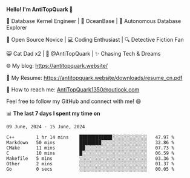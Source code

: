 
**Hello! I'm AntiTopQuark 👋**

🔧 Database Kernel Engineer | 🌊 OceanBase | 🤖 Autonomous Database Explorer

🌱 Open Source Novice | 💻 Coding Enthusiast | 🔍 Detective Fiction Fan

😸 Cat Dad x2 | 🎉 @AntiTopQuark | ✨ Chasing Tech & Dreams

🌐 My blog: https://antitopquark.website/

📄 My Resume: https://antitopquark.website/downloads/resume_cn.pdf

📧 How to reach me: AntiTopQuark1350@outlook.com

Feel free to follow my GitHub and connect with me! 😄

📊 **The last 7 days I spent my time on** 

<!--START_SECTION:waka-->
```text
09 June, 2024 - 15 June, 2024

C++        1 hr 14 mins    ████████████░░░░░░░░░░░░░   47.97 % 
Markdown   50 mins         ████████░░░░░░░░░░░░░░░░░   32.86 % 
CMake      11 mins         ██░░░░░░░░░░░░░░░░░░░░░░░   07.73 % 
C          10 mins         █░░░░░░░░░░░░░░░░░░░░░░░░   06.59 % 
Makefile   5 mins          ░░░░░░░░░░░░░░░░░░░░░░░░░   03.36 % 
Other      2 mins          ░░░░░░░░░░░░░░░░░░░░░░░░░   01.37 % 
Go         0 secs          ░░░░░░░░░░░░░░░░░░░░░░░░░   00.05 %
```
<!--END_SECTION:waka-->


